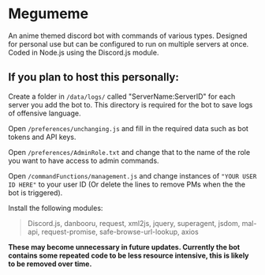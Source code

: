 # Megumeme
An anime themed discord bot with commands of various types. Designed for personal use but can be configured to run on multiple servers at once.
Coded in Node.js using the Discord.js module.

## If you plan to host this personally:
Create a folder in `/data/logs/` called "ServerName:ServerID" for each server you add the bot to. This directory is required for the bot to save logs of offensive language.

Open `/preferences/unchanging.js` and fill in the required data such as bot tokens and API keys.

Open `/preferences/AdminRole.txt` and change that to the name of the role you want to have access to admin commands.

Open `/commandFunctions/management.js` and change instances of `"YOUR USER ID HERE"` to your user ID (Or delete the lines to remove PMs when the the bot is triggered).

Install the following modules:
  >Discord.js, 
  >danbooru, 
  >request, 
  >xml2js, 
  >jquery,
  >superagent, 
  >jsdom, 
  >mal-api, 
  >request-promise, 
  >safe-browse-url-lookup, 
  >axios
  
**These may become unnecessary in future updates. Currently the bot contains some repeated code to be less resource intensive, this is likely to be removed over time.**
